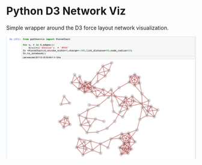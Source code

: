 # Python D3 Network Viz

Simple wrapper around the D3 force layout network visualization.

<img src="screenshot.png">
